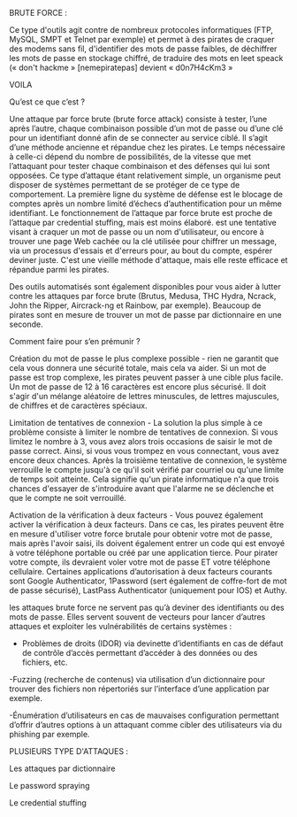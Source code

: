 BRUTE FORCE : 

Ce type d'outils agit contre de nombreux protocoles informatiques (FTP, MySQL, SMPT et Telnet par exemple) et permet à des pirates de craquer des modems sans fil, d'identifier des mots de passe faibles, de déchiffrer les mots de passe en stockage chiffré, de traduire des mots en leet speack (« don't hackme » [nemepiratepas] devient « d0n7H4cKm3 »




VOILA 

Qu’est ce que c’est ? 

Une attaque par force brute (brute force attack) consiste à tester, l’une après l’autre, chaque combinaison possible d’un mot de passe ou d’une clé pour un identifiant donné afin de se connecter au service ciblé.
Il s’agit d’une méthode ancienne et répandue chez les pirates. Le temps nécessaire à celle-ci dépend du nombre de possibilités, de la vitesse que met l’attaquant pour tester chaque combinaison et des défenses qui lui sont opposées.
Ce type d’attaque étant relativement simple, un organisme peut disposer de systèmes permettant de se protéger de ce type de comportement. La première ligne du système de défense est le blocage de comptes après un nombre limité d’échecs d’authentification pour un même identifiant.
Le fonctionnement de l’attaque par force brute est proche de l’attaque par credential stuffing, mais est moins élaboré.
est une tentative visant à craquer un mot de passe ou un nom d'utilisateur, ou encore à trouver une page Web cachée ou la clé utilisée pour chiffrer un message, via un processus d'essais et d'erreurs pour, au bout du compte, espérer deviner juste. C'est une vieille méthode d'attaque, mais elle reste efficace et répandue parmi les pirates.


Des outils automatisés sont également disponibles pour vous aider à lutter contre les attaques par force brute (Brutus, Medusa, THC Hydra, Ncrack, John the Ripper, Aircrack-ng et Rainbow, par exemple). Beaucoup de pirates sont en mesure de trouver un mot de passe par dictionnaire en une seconde.







Comment faire pour s’en prémunir ? 

Création du mot de passe le plus complexe possible - rien ne garantit que cela vous donnera une sécurité totale, mais cela va aider. Si un mot de passe est trop complexe, les pirates peuvent passer à une cible plus facile. Un mot de passe de 12 à 16 caractères est encore plus sécurisé. Il doit s'agir d'un mélange aléatoire de lettres minuscules, de lettres majuscules, de chiffres et de caractères spéciaux.

Limitation de tentatives de connexion - La solution la plus simple à ce problème consiste à limiter le nombre de tentatives de connexion. Si vous limitez le nombre à 3, vous avez alors trois occasions de saisir le mot de passe correct. Ainsi, si vous vous trompez en vous connectant, vous avez encore deux chances. Après la troisième tentative de connexion, le système verrouille le compte jusqu'à ce qu'il soit vérifié par courriel ou qu'une limite de temps soit atteinte. Cela signifie qu'un pirate informatique n'a que trois chances d'essayer de s'introduire avant que l'alarme ne se déclenche et que le compte ne soit verrouillé.

Activation de la vérification à deux facteurs - Vous pouvez également activer la vérification à deux facteurs. Dans ce cas, les pirates peuvent être en mesure d'utiliser votre force brutale pour obtenir votre mot de passe, mais après l'avoir saisi, ils doivent également entrer un code qui est envoyé à votre téléphone portable ou créé par une application tierce. Pour pirater votre compte, ils devraient voler votre mot de passe ET votre téléphone cellulaire. Certaines applications d’autorisation à deux facteurs courants sont Google Authenticator, 1Password (sert également de coffre-fort de mot de passe sécurisé), LastPass Authenticator (uniquement pour IOS) et Authy.


les attaques brute force ne servent pas qu’à deviner des identifiants ou des mots de passe. Elles servent souvent de vecteurs pour lancer d’autres attaques et exploiter les vulnérabilités de certains systèmes :

- Problèmes de droits (IDOR) via devinette d’identifiants en cas de défaut de contrôle d’accès permettant d’accéder à des données ou des fichiers, etc.

 -Fuzzing (recherche de contenus) via utilisation d’un dictionnaire pour trouver des fichiers non répertoriés sur l’interface d’une application par exemple. 

-Énumération d’utilisateurs en cas de mauvaises configuration permettant d’offrir d’autres options à un attaquant comme cibler des utilisateurs via du phishing par exemple.

PLUSIEURS TYPE D'ATTAQUES :

Les attaques par dictionnaire

Le password spraying

Le credential stuffing